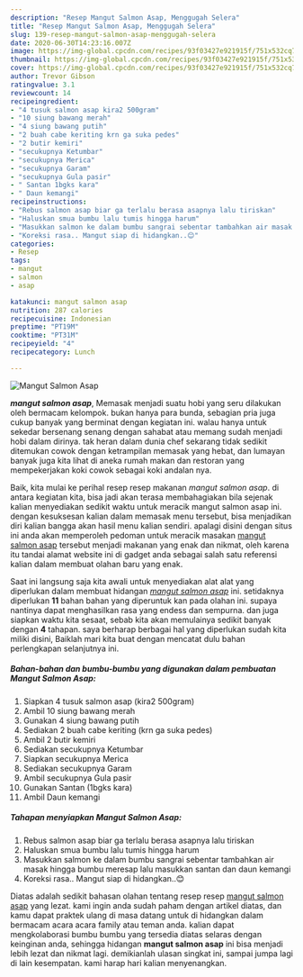 ```yaml
---
description: "Resep Mangut Salmon Asap, Menggugah Selera"
title: "Resep Mangut Salmon Asap, Menggugah Selera"
slug: 139-resep-mangut-salmon-asap-menggugah-selera
date: 2020-06-30T14:23:16.007Z
image: https://img-global.cpcdn.com/recipes/93f03427e921915f/751x532cq70/mangut-salmon-asap-foto-resep-utama.jpg
thumbnail: https://img-global.cpcdn.com/recipes/93f03427e921915f/751x532cq70/mangut-salmon-asap-foto-resep-utama.jpg
cover: https://img-global.cpcdn.com/recipes/93f03427e921915f/751x532cq70/mangut-salmon-asap-foto-resep-utama.jpg
author: Trevor Gibson
ratingvalue: 3.1
reviewcount: 14
recipeingredient:
- "4 tusuk salmon asap kira2 500gram"
- "10 siung bawang merah"
- "4 siung bawang putih"
- "2 buah cabe keriting krn ga suka pedes"
- "2 butir kemiri"
- "secukupnya Ketumbar"
- "secukupnya Merica"
- "secukupnya Garam"
- "secukupnya Gula pasir"
- " Santan 1bgks kara"
- " Daun kemangi"
recipeinstructions:
- "Rebus salmon asap biar ga terlalu berasa asapnya lalu tiriskan"
- "Haluskan smua bumbu lalu tumis hingga harum"
- "Masukkan salmon ke dalam bumbu sangrai sebentar tambahkan air masak hingga bumbu meresap lalu masukkan santan dan daun kemangi"
- "Koreksi rasa.. Mangut siap di hidangkan..😊"
categories:
- Resep
tags:
- mangut
- salmon
- asap

katakunci: mangut salmon asap 
nutrition: 287 calories
recipecuisine: Indonesian
preptime: "PT19M"
cooktime: "PT31M"
recipeyield: "4"
recipecategory: Lunch

---
```



![Mangut Salmon Asap](https://img-global.cpcdn.com/recipes/93f03427e921915f/751x532cq70/mangut-salmon-asap-foto-resep-utama.jpg)

<b><i>mangut salmon asap</i></b>, Memasak menjadi suatu hobi yang seru dilakukan oleh bermacam kelompok. bukan hanya para bunda, sebagian pria juga cukup banyak yang berminat dengan kegiatan ini. walau hanya untuk sekedar bersenang senang dengan sahabat atau memang sudah menjadi hobi dalam dirinya. tak heran dalam dunia chef sekarang tidak sedikit ditemukan cowok dengan ketrampilan memasak yang hebat, dan lumayan banyak juga kita lihat di aneka rumah makan dan restoran yang mempekerjakan koki cowok sebagai koki andalan nya.

Baik, kita mulai ke perihal resep resep makanan <i>mangut salmon asap</i>. di antara kegiatan kita, bisa jadi akan terasa membahagiakan bila sejenak kalian menyediakan sedikit waktu untuk meracik mangut salmon asap ini. dengan kesuksesan kalian dalam memasak menu tersebut, bisa menjadikan diri kalian bangga akan hasil menu kalian sendiri. apalagi disini dengan situs ini anda akan memperoleh pedoman untuk meracik masakan <u>mangut salmon asap</u> tersebut menjadi makanan yang enak dan nikmat, oleh karena itu tandai alamat website ini di gadget anda sebagai salah satu referensi kalian dalam membuat olahan baru yang enak.




Saat ini langsung saja kita awali untuk menyediakan alat alat yang diperlukan dalam membuat hidangan <u><i>mangut salmon asap</i></u> ini. setidaknya diperlukan <b>11</b> bahan bahan yang diperuntuk kan pada olahan ini. supaya nantinya dapat menghasilkan rasa yang endess dan sempurna. dan juga siapkan waktu kita sesaat, sebab kita akan memulainya sedikit banyak dengan <b>4</b> tahapan. saya berharap berbagai hal yang diperlukan sudah kita miliki disini, Baiklah mari kita buat dengan mencatat dulu bahan perlengkapan selanjutnya ini.

<!--inarticleads1-->

##### Bahan-bahan dan bumbu-bumbu yang digunakan dalam pembuatan Mangut Salmon Asap:

1. Siapkan 4 tusuk salmon asap (kira2 500gram)
1. Ambil 10 siung bawang merah
1. Gunakan 4 siung bawang putih
1. Sediakan 2 buah cabe keriting (krn ga suka pedes)
1. Ambil 2 butir kemiri
1. Sediakan secukupnya Ketumbar
1. Siapkan secukupnya Merica
1. Sediakan secukupnya Garam
1. Ambil secukupnya Gula pasir
1. Gunakan  Santan (1bgks kara)
1. Ambil  Daun kemangi




<!--inarticleads2-->

##### Tahapan menyiapkan Mangut Salmon Asap:

1. Rebus salmon asap biar ga terlalu berasa asapnya lalu tiriskan
1. Haluskan smua bumbu lalu tumis hingga harum
1. Masukkan salmon ke dalam bumbu sangrai sebentar tambahkan air masak hingga bumbu meresap lalu masukkan santan dan daun kemangi
1. Koreksi rasa.. Mangut siap di hidangkan..😊




Diatas adalah sedikit bahasan olahan tentang resep resep <u>mangut salmon asap</u> yang lezat. kami ingin anda sudah paham dengan artikel diatas, dan kamu dapat praktek ulang di masa datang untuk di hidangkan dalam bermacam acara acara family atau teman anda. kalian dapat mengkolaborasi bumbu bumbu yang tersedia diatas selaras dengan keinginan anda, sehingga hidangan <b>mangut salmon asap</b> ini bisa menjadi lebih lezat dan nikmat lagi. demikianlah ulasan singkat ini, sampai jumpa lagi di lain kesempatan. kami harap hari kalian menyenangkan.
